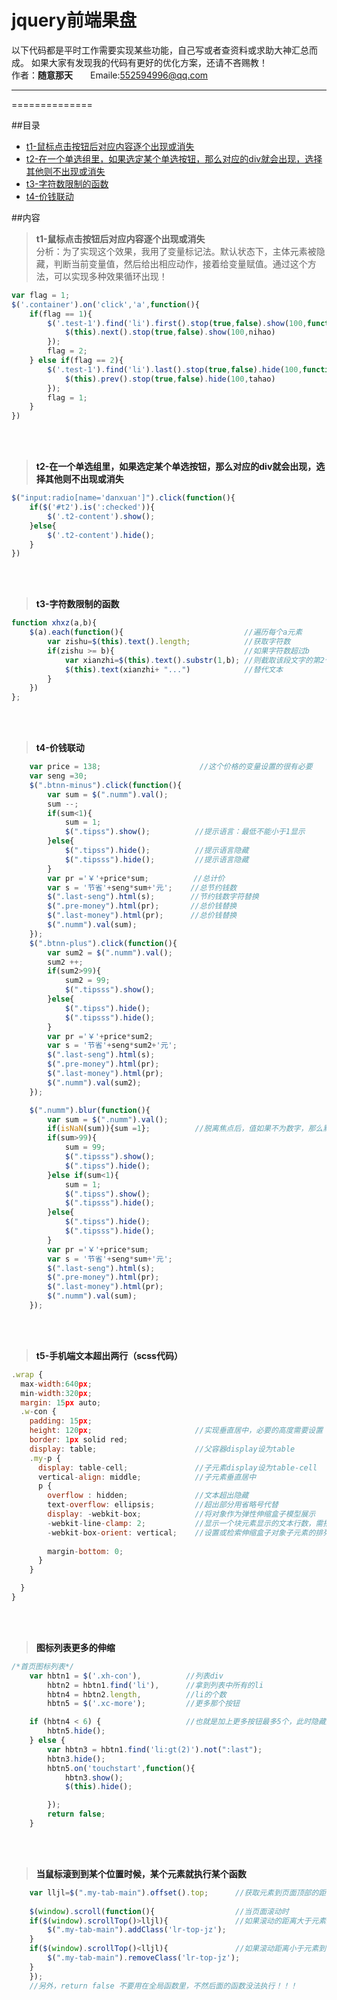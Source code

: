 jquery前端果盘
==============
以下代码都是平时工作需要实现某些功能，自己写或者查资料或求助大神汇总而成。
如果大家有发现我的代码有更好的优化方案，还请不吝赐教！<br>作者：**随意那天**　　Emaile:552594996@qq.com
****
==============

##目录
* [t1-鼠标点击按钮后对应内容逐个出现或消失](#t1)
* [t2-在一个单选组里，如果选定某个单选按钮，那么对应的div就会出现，选择其他则不出现或消失](#t2)
* [t3-字符数限制的函数](#t3)
* [t4-价钱联动](#t4)

##内容
><b id="t1">t1-鼠标点击按钮后对应内容逐个出现或消失</b><br>
分析：为了实现这个效果，我用了变量标记法。默认状态下，主体元素被隐藏，判断当前变量值，然后给出相应动作，接着给变量赋值。通过这个方法，可以实现多种效果循环出现！

```javascript
var flag = 1;
$('.container').on('click','a',function(){
    if(flag == 1){
        $('.test-1').find('li').first().stop(true,false).show(100,function nihao(){
            $(this).next().stop(true,false).show(100,nihao)
        });
        flag = 2;
    } else if(flag == 2){
        $('.test-1').find('li').last().stop(true,false).hide(100,function tahao(){
            $(this).prev().stop(true,false).hide(100,tahao)
        });
        flag = 1;
    }
})
```
<br><br>
><a name="t2"/> **t2-在一个单选组里，如果选定某个单选按钮，那么对应的div就会出现，选择其他则不出现或消失**

```javascript
$("input:radio[name='danxuan']").click(function(){
    if($('#t2').is(':checked')){
        $('.t2-content').show();
    }else{
        $('.t2-content').hide();
    }
})
```
<br><br>
><a name="t3"/> **t3-字符数限制的函数**

```javascript
function xhxz(a,b){
    $(a).each(function(){                           //遍历每个a元素
        var zishu=$(this).text().length;            //获取字符数
        if(zishu >= b){                             //如果字符数超过b
            var xianzhi=$(this).text().substr(1,b); //则截取该段文字的第2个字到第b个字（包含边界）之间的文本
            $(this).text(xianzhi+ "...")            //替代文本
        }
    })
};
```
<br><br>
><a name="t4"/> **t4-价钱联动**

```javascript
    var price = 138;                      //这个价格的变量设置的很有必要
    var seng =30;
    $(".btnn-minus").click(function(){
        var sum = $(".numm").val();
        sum --;
        if(sum<1){
            sum = 1;
            $(".tipss").show();          //提示语言：最低不能小于1显示
        }else{
            $(".tipss").hide();          //提示语言隐藏
            $(".tipsss").hide();         //提示语言隐藏
        }
        var pr ='￥'+price*sum;          //总计价
        var s = '节省'+seng*sum+'元';    //总节约钱数
        $(".last-seng").html(s);        //节约钱数字符替换
        $(".pre-money").html(pr);       //总价钱替换
        $(".last-money").html(pr);      //总价钱替换
        $(".numm").val(sum);
    });
    $(".btnn-plus").click(function(){
        var sum2 = $(".numm").val();
        sum2 ++;
        if(sum2>99){
            sum2 = 99;
            $(".tipsss").show();
        }else{
            $(".tipss").hide();
            $(".tipsss").hide();
        }
        var pr ='￥'+price*sum2;
        var s = '节省'+seng*sum2+'元';
        $(".last-seng").html(s);
        $(".pre-money").html(pr);
        $(".last-money").html(pr);
        $(".numm").val(sum2);
    });

    $(".numm").blur(function(){
        var sum = $(".numm").val();
        if(isNaN(sum)){sum =1};          //脱离焦点后，值如果不为数字，那么默认为1
        if(sum>99){
            sum = 99;
            $(".tipsss").show();
            $(".tipss").hide();
        }else if(sum<1){
            sum = 1;
            $(".tipss").show();
            $(".tipsss").hide();
        }else{
            $(".tipss").hide();
            $(".tipsss").hide();
        }
        var pr ='￥'+price*sum;
        var s = '节省'+seng*sum+'元';
        $(".last-seng").html(s);
        $(".pre-money").html(pr);
        $(".last-money").html(pr);
        $(".numm").val(sum);
    });
```
<br><br>
><a name="t5"/> **t5-手机端文本超出两行（scss代码）**

```javascript
.wrap {
  max-width:640px;
  min-width:320px;
  margin: 15px auto;
  .w-con {
    padding: 15px;
    height: 120px;                       //实现垂直居中，必要的高度需要设置
    border: 1px solid red;               
    display: table;                      //父容器display设为table
    .my-p {
      display: table-cell;               //子元素display设为table-cell
      vertical-align: middle;            //子元素垂直居中
      p {
        overflow : hidden;               //文本超出隐藏
        text-overflow: ellipsis;         //超出部分用省略号代替
        display: -webkit-box;            //将对象作为弹性伸缩盒子模型展示
        -webkit-line-clamp: 2;           //显示一个块元素显示的文本行数，需搭配其他WebKit属性。（注意：目前不属于css规范）
        -webkit-box-orient: vertical;    //设置或检索伸缩盒子对象子元素的排列方式
        
        margin-bottom: 0;
      }
    }

  }
}
```

<br><br>
><a name="t6"/> **图标列表更多的伸缩**

```javascript
/*首页图标列表*/
    var hbtn1 = $('.xh-con'),          //列表div
        hbtn2 = hbtn1.find('li'),      //拿到列表中所有的li
        hbtn4 = hbtn2.length,          //li的个数
        hbtn5 = $('.xc-more');         //更多那个按钮

    if (hbtn4 < 6) {                   //也就是加上更多按钮最多5个，此时隐藏更多，剩余4个刚好一排！
        hbtn5.hide();
    } else {
        var hbtn3 = hbtn1.find('li:gt(2)').not(":last");
        hbtn3.hide();
        hbtn5.on('touchstart',function(){
            hbtn3.show();
            $(this).hide();

        });
        return false;
    }
```

<br><br>
><a name="t6"/> **当鼠标滚到到某个位置时候，某个元素就执行某个函数**

```javascript
    var lljl=$(".my-tab-main").offset().top;      //获取元素到页面顶部的距离
			
	$(window).scroll(function(){                  //当页面滚动时
	if($(window).scrollTop()>lljl){               //如果滚动的距离大于元素到顶部的距离
		$(".my-tab-main").addClass('lr-top-jz');
	}
	if($(window).scrollTop()<lljl){               //如果滚动距离小于元素到顶部的距离
		$(".my-tab-main").removeClass('lr-top-jz');
	}
	});
	//另外，return false 不要用在全局函数里，不然后面的函数没法执行！！！
```
